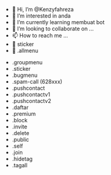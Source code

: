 - 👋 Hi, I’m @Kenzyfahreza
- 👀 I’m interested in anda
- 🌱 I’m currently learning membuat bot
- 💞️ I’m looking to collaborate on ...
- 📫 How to reach me ...
- 🎒 sticker
- 🍟 .allmenu
<!---
Kenzyfahreza/Kenzyfahreza is a ✨ special ✨ repository because its `README.md` (this file) appears on your GitHub profile.
You can click the Preview link to take a look at your changes.
--->
- .groupmenu
- .sticker
- .bugmenu
- .spam-call (628xxx)
- .pushcontact
- .pushcontactv1
- .pushcontactv2
- .daftar
- .premium
- .block
- .invite
- .delete
- .public
- .self
- .join
- .hidetag
- .tagall
